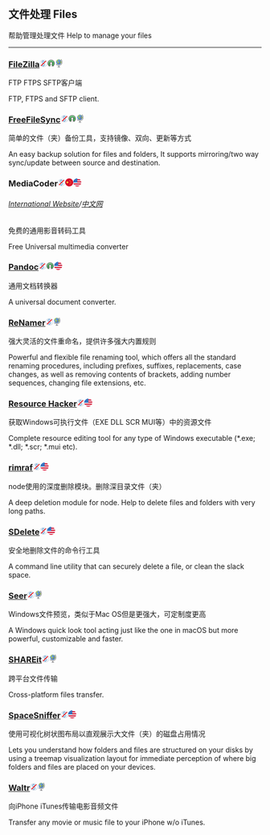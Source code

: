 ## 文件处理   Files

帮助管理处理文件   Help to manage your files

---

### [FileZilla](https://filezilla-project.org/)![](/assets/图片2.png)![](/assets/open-source-icon.png)![](/assets/earth-globe.png)

FTP FTPS SFTP客户端

FTP, FTPS and SFTP client.

### [FreeFileSync](http://www.freefilesync.org/)![](/assets/图片2.png)![](/assets/open-source-icon.png)![](/assets/earth-globe.png)

简单的文件（夹）备份工具，支持镜像、双向、更新等方式

An easy backup solution for files and folders, It supports mirroring/two way sync/update between source and destination.

### MediaCoder![](/assets/图片2.png)![](/assets/china.png)![](/assets/united-states.png)

###### [International Website](http://mediacoderhq.com/)/[中文网](http://mediacoder.com.cn/)

免费的通用影音转码工具

Free Universal multimedia converter

### [Pandoc](http://pandoc.org/)![](/assets/图片2.png)![](/assets/open-source-icon.png)![](/assets/united-states.png)

通用文档转换器

A universal document converter.

### [ReNamer](http://www.den4b.com/)![](/assets/图片2.png)![](/assets/earth-globe.png)

强大灵活的文件重命名，提供许多强大内置规则

Powerful and flexible file renaming tool, which offers all the standard renaming procedures, including prefixes, suffixes, replacements, case changes, as well as removing contents of brackets, adding number sequences, changing file extensions, etc.

### [Resource Hacker](http://www.angusj.com/resourcehacker/)![](/assets/图片2.png)![](/assets/united-states.png)

获取Windows可执行文件（EXE DLL SCR MUI等）中的资源文件

Complete resource editing tool for any type of Windows executable \(\*.exe; \*.dll; \*.scr; \*.mui etc\).

### [rimraf](https://www.npmjs.com/package/rimraf)![](/assets/图片2.png)![](/assets/united-states.png)

node使用的深度删除模块。删除深目录文件（夹）

A deep deletion module for node. Help to delete files and folders with very long paths.

### [SDelete](https://technet.microsoft.com/en-us/sysinternals/sdelete.aspx)![](/assets/图片2.png)![](/assets/united-states.png)

安全地删除文件的命令行工具

A command line utility that can securely delete a file, or clean the slack space.

### [Seer](http://1218.io/)![](/assets/图片2.png)![](/assets/earth-globe.png)

Windows文件预览，类似于Mac OS但是更强大，可定制度更高

A Windows quick look tool acting just like the one in macOS but more powerful, customizable and faster.

### [SHAREit](http://www.ushareit.com/)![](/assets/图片2.png)![](/assets/earth-globe.png)

跨平台文件传输

Cross-platform files transfer.

### [SpaceSniffer](http://www.uderzo.it/main_products/space_sniffer/index.html)![](/assets/图片2.png)![](/assets/united-states.png)

使用可视化树状图布局以直观展示大文件（夹）的磁盘占用情况

Lets you understand how folders and files are structured on your disks by using a treemap visualization layout for immediate perception of where big folders and files are placed on your devices.

### [Waltr](http://softorino.com/waltr/)![](/assets/图片2.png)![](/assets/earth-globe.png)

向iPhone iTunes传输电影音频文件

Transfer any movie or music file to your iPhone w/o iTunes.


